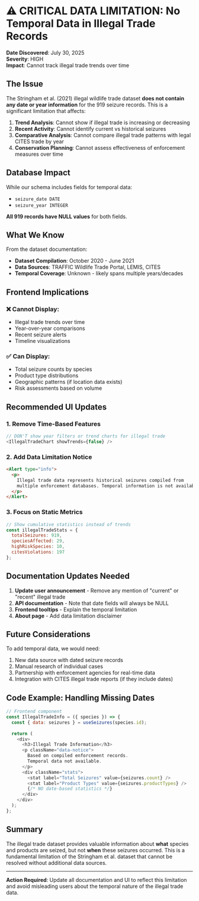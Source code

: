 # ⚠️ CRITICAL DATA LIMITATION: No Temporal Data in Illegal Trade Records

**Date Discovered**: July 30, 2025  
**Severity**: HIGH  
**Impact**: Cannot track illegal trade trends over time

## The Issue

The Stringham et al. (2021) illegal wildlife trade dataset **does not contain any date or year information** for the 919 seizure records. This is a significant limitation that affects:

1. **Trend Analysis**: Cannot show if illegal trade is increasing or decreasing
2. **Recent Activity**: Cannot identify current vs historical seizures
3. **Comparative Analysis**: Cannot compare illegal trade patterns with legal CITES trade by year
4. **Conservation Planning**: Cannot assess effectiveness of enforcement measures over time

## Database Impact

While our schema includes fields for temporal data:
- `seizure_date DATE`
- `seizure_year INTEGER`

**All 919 records have NULL values** for both fields.

## What We Know

From the dataset documentation:
- **Dataset Compilation**: October 2020 - June 2021
- **Data Sources**: TRAFFIC Wildlife Trade Portal, LEMIS, CITES
- **Temporal Coverage**: Unknown - likely spans multiple years/decades

## Frontend Implications

### ❌ Cannot Display:
- Illegal trade trends over time
- Year-over-year comparisons
- Recent seizure alerts
- Timeline visualizations

### ✅ Can Display:
- Total seizure counts by species
- Product type distributions
- Geographic patterns (if location data exists)
- Risk assessments based on volume

## Recommended UI Updates

### 1. Remove Time-Based Features
```javascript
// DON'T show year filters or trend charts for illegal trade
<IllegalTradeChart showTrends={false} />
```

### 2. Add Data Limitation Notice
```html
<Alert type="info">
  <p>
    Illegal trade data represents historical seizures compiled from 
    multiple enforcement databases. Temporal information is not available.
  </p>
</Alert>
```

### 3. Focus on Static Metrics
```javascript
// Show cumulative statistics instead of trends
const illegalTradeStats = {
  totalSeizures: 919,
  speciesAffected: 29,
  highRiskSpecies: 10,
  citesViolations: 197
};
```

## Documentation Updates Needed

1. **Update user announcement** - Remove any mention of "current" or "recent" illegal trade
2. **API documentation** - Note that date fields will always be NULL
3. **Frontend tooltips** - Explain the temporal limitation
4. **About page** - Add data limitation disclaimer

## Future Considerations

To add temporal data, we would need:
1. New data source with dated seizure records
2. Manual research of individual cases
3. Partnership with enforcement agencies for real-time data
4. Integration with CITES illegal trade reports (if they include dates)

## Code Example: Handling Missing Dates

```javascript
// Frontend component
const IllegalTradeInfo = ({ species }) => {
  const { data: seizures } = useSeizures(species.id);
  
  return (
    <div>
      <h3>Illegal Trade Information</h3>
      <p className="data-notice">
        Based on compiled enforcement records. 
        Temporal data not available.
      </p>
      <div className="stats">
        <stat label="Total Seizures" value={seizures.count} />
        <stat label="Product Types" value={seizures.productTypes} />
        {/* NO date-based statistics */}
      </div>
    </div>
  );
};
```

## Summary

The illegal trade dataset provides valuable information about **what** species and products are seized, but not **when** these seizures occurred. This is a fundamental limitation of the Stringham et al. dataset that cannot be resolved without additional data sources.

---

**Action Required**: Update all documentation and UI to reflect this limitation and avoid misleading users about the temporal nature of the illegal trade data.